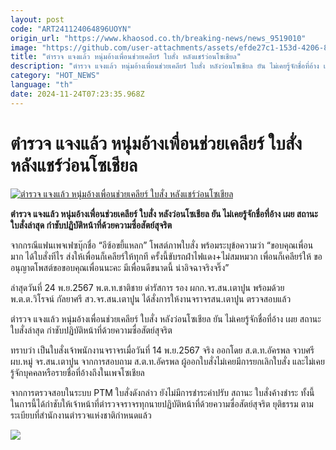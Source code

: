 ```yaml
---
layout: post
code: "ART241124064896UOYN"
origin_url: "https://www.khaosod.co.th/breaking-news/news_9519010"
image: "https://github.com/user-attachments/assets/efde27c1-153d-4206-8637-6f78e669bb79"
title: "ตำรวจ แจงแล้ว หนุ่มอ้างเพื่อนช่วยเคลียร์ ใบสั่ง หลังแชร์ว่อนโซเชียล"
description: "ตำรวจ แจงแล้ว หนุ่มอ้างเพื่อนช่วยเคลียร์ ใบสั่ง หลังว่อนโซเชียล ยัน ไม่เคยรู้จักชื่อที่อ้าง เผย สถานะใบสั่งล่าสุด กำชับปฏิบัติหน้าที่ด้วยความซื่อสัตย์สุจริต"
category: "HOT_NEWS"
language: "th"
date: 2024-11-24T07:23:35.968Z
---
```


# ตำรวจ แจงแล้ว หนุ่มอ้างเพื่อนช่วยเคลียร์ ใบสั่ง หลังแชร์ว่อนโซเชียล

[![ตำรวจ แจงแล้ว หนุ่มอ้างเพื่อนช่วยเคลียร์ ใบสั่ง หลังแชร์ว่อนโซเชียล](https://www.khaosod.co.th/wpapp/uploads/2024/11/order.jpg "ตำรวจ แจงแล้ว หนุ่มอ้างเพื่อนช่วยเคลียร์ ใบสั่ง หลังแชร์ว่อนโซเชียล")](https://www.khaosod.co.th/wpapp/uploads/2024/11/order.jpg)

**ตำรวจ แจงแล้ว หนุ่มอ้างเพื่อนช่วยเคลียร์ ใบสั่ง หลังว่อนโซเชียล ยัน ไม่เคยรู้จักชื่อที่อ้าง เผย สถานะใบสั่งล่าสุด กำชับปฏิบัติหน้าที่ด้วยความซื่อสัตย์สุจริต**

จากกรณีแฟนเพจเฟซบุ๊กชื่อ “อีซ้อขยี้แหลก” โพสต์ภาพใบสั่ง พร้อมระบุข้อความว่า “ขอบคุณเพื่อนมาก ได้ใบสั่งทีไร ส่งให้เพื่อนก็เคลียร์ให้ทุกที ครั้งนี้ขับรถฝ่าไฟแดง+ไม่สมหมวก เพื่อนก็เคลียร์ให้ ขออนุญาตโพสต์ขอขอบคุณเพื่อนนะคะ มีเพื่อนดีขนาดนี้ น่าอิจฉาจริงจริ๊ง”

ล่าสุดวันที่ 24 พ.ย.2567 พ.ต.ท.ชาติชาย ดำรัสการ รอง ผกก.จร.สน.เตาปูน พร้อมด้วย พ.ต.ต.วิโรจน์ กัลยาศรี สว.จร.สน.เตาปูน ได้สั่งการให้งานจราจรสน.เตาปูน ตรวจสอบแล้ว

ตำรวจ แจงแล้ว หนุ่มอ้างเพื่อนช่วยเคลียร์ ใบสั่ง หลังว่อนโซเชียล ยัน ไม่เคยรู้จักชื่อที่อ้าง เผย สถานะใบสั่งล่าสุด กำชับปฏิบัติหน้าที่ด้วยความซื่อสัตย์สุจริต

ทราบว่า เป็นใบสั่งเจ้าพนักงานจราจรเมื่อวันที่ 14 พ.ย.2567 จริง ออกโดย ส.ต.ท.อัครพล จวบศรี ผบ.หมู่ จร.สน.เตาปูน จากการสอบถาม ส.ต.ท.อัครพล ผู้ออกใบสั่งไม่เคยมีการยกเลิกใบสั่ง และไม่เคยรู้จักบุคคลหรือรายชื่อที่อ้างถึงในเพจโซเชียล

จากการตรวจสอบในระบบ PTM ใบสั่งดังกล่าว ยังไม่มีการชำระค่าปรับ สถานะ ใบสั่งค้างชำระ ทั้งนี้ ในการนี้ได้กำชับให้เจ้าหน้าที่ตำรวจจราจรทุกนายปฏิบัติหน้าที่ด้วยความซื่อสัตย์สุจริต ยุติธรรม ตามระเบียบที่สำนักงานตำรวจแห่งชาติกำหนดแล้ว

[![](https://www.khaosod.co.th/wpapp/uploads/2024/11/24-ตร1.jpg)](https://www.khaosod.co.th/wpapp/uploads/2024/11/24-ตร1.jpg)